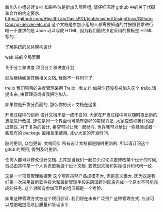 新加入小组必读文档
如果各位是新加入项目组, 请仔细阅读 github 中的关于代码和合作的约定要求. https://github.com/iHealthLab/OasisPD1/blob/master/DesignDocs/Github-Coding-Server-etc.md 这个文档是参加小组的人都需要知道的并按照要求进行. 唯一不要求的是 Jade 可以写成 HTML, 因为我们最终决定采用的模板是 HTML 写的.

了解系统的总体架构设计

web 端的全局页面

关于分工和进度 项目分工和进度计划

然后继续阅读其他相关文档, 我就不一样列举了.

trello
我们项目的进度管理采用 Trello , 看文档 如果你还没有被加入这个 trello,请提出来, 由管理员或者我把你加入.

如果你是开发分页面的, 那么你的设计文档在这里

开发过程中的创新
设计文档不是一成不变的. 大家在开发过程中可以随时提出新的想法进行改进. 即使是同一个界面也可能有更好的实现方法. 大家应该积极讨论提出建议. 对于复杂的设计, 希望可以让我一起参与. 也许我可以给出一些经验或者一些现有的 package 直接拿来使用, 减少大家的开发时间.

随时更新, 众包更新, 文档同步
所有设计文档都是随时更新的. 所以请订阅这个 gitub 的项目, 得到及时更新.

任何人都可以修改设计文档. 尤其是当我们一起口头讨论决定修改某个设计的时候, 务必由其中某一个人负责更新这个设计文档. 要做到文档和实际设计和代码一致.

这是一个项目管理新探索
这个项目虽然产品规模不大, 但是意义很大. 因为这是我们第一次采用最新软件技术和最新管理手段来跨国跨时区来完成一个原本不可能完成的任务. 这个对所有参加项目的组员都是一个考验.

如果这种管理方式被这个项目验证. 我们将在未来广泛推广这种管理方式. 应该可以成倍地提高项目质量和管理水平.
